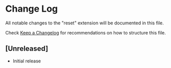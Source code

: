 # Change Log

All notable changes to the "reset" extension will be documented in this file.

Check [Keep a Changelog](http://keepachangelog.com/) for recommendations on how to structure this file.

## [Unreleased]

- Initial release